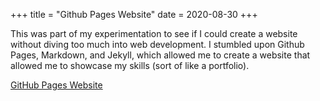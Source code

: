 +++
title = "Github Pages Website"
date = 2020-08-30
+++

This was part of my experimentation to see if I could create a website without diving too much into web development. I stumbled upon Github Pages, Markdown, and Jekyll, which allowed me to create a website that allowed me to showcase my skills (sort of like a portfolio).

[GitHub Pages Website](https://akmijares.github.io)
